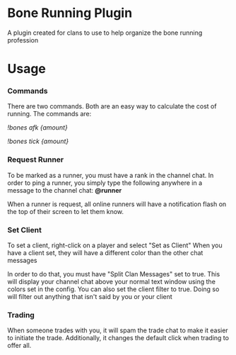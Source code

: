 # Bone Running Plugin
A plugin created for clans to use to help organize the bone running profession

# Usage
### Commands
There are two commands. Both are an easy way to calculate the cost of running. The commands are: 

*!bones afk {amount}*

*!bones tick {amount}*

### Request Runner
To be marked as a runner, you must have a rank in the channel chat. 
In order to ping a runner, you simply type the following anywhere in a message to the channel chat: **@runner**

When a runner is request, all online runners will have a notification flash on the top of their screen to let them know.

### Set Client
To set a client, right-click on a player and select "Set as Client" 
When you have a client set, they will have a different color than the other chat messages

In order to do that, you must have "Split Clan Messages" set to true. This will display your channel chat above your normal text window using the colors set in the config. 
You can also set the client filter to true. Doing so will filter out anything that isn't said by you or your client

### Trading
When someone trades with you, it will spam the trade chat to make it easier to initiate the trade.
Additionally, it changes the default click when trading to offer all.